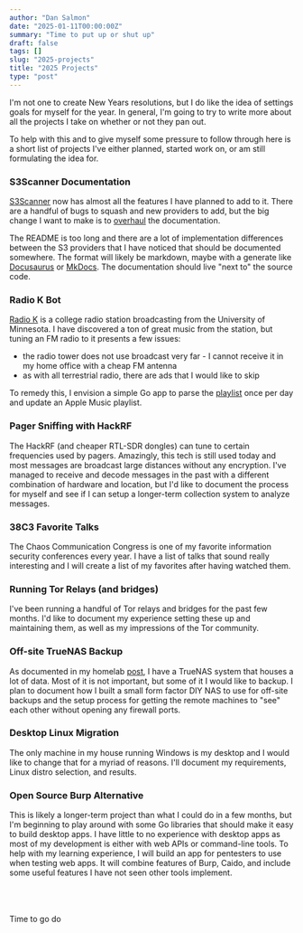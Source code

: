 ```yaml
---
author: "Dan Salmon"
date: "2025-01-11T00:00:00Z"
summary: "Time to put up or shut up"
draft: false
tags: []
slug: "2025-projects"
title: "2025 Projects"
type: "post"
---
```


I'm not one to create New Years resolutions, but I do like the idea of settings goals for myself for the year. In general, I'm going to try to write more about all the projects I take on whether or not they pan out.

To help with this and to give myself some pressure to follow through here is a short list of projects I've either planned, started work on, or am still formulating the idea for.

### S3Scanner Documentation

[S3Scanner](https://github.com/sa7mon/S3Scanner) now has almost all the features I have planned to add to it. There are a handful of bugs to squash and new providers to add, but the big change I want to make is to [overhaul](https://github.com/sa7mon/S3Scanner/issues/264) the documentation. 

The README is too long and there are a lot of implementation differences between the S3 providers that I have noticed that should be documented somewhere. The format will likely be markdown, maybe with a generate like [Docusaurus](https://docusaurus.io/) or [MkDocs](https://www.mkdocs.org/). The documentation should live "next to" the source code.

### Radio K Bot

[Radio K](https://radiok.org/) is a college radio station broadcasting from the University of Minnesota. I have discovered a ton of great music from the station, but tuning an FM radio to it presents a few issues:
- the radio tower does not use broadcast very far - I cannot receive it in my home office with a cheap FM antenna
- as with all terrestrial radio, there are ads that I would like to skip

To remedy this, I envision a simple Go app to parse the [playlist](https://radiok.org/playlist) once per day and update an Apple Music playlist. 

### Pager Sniffing with HackRF

The HackRF (and cheaper RTL-SDR dongles) can tune to certain frequencies used by pagers. Amazingly, this tech is still used today and most messages are broadcast large distances without any encryption. I've managed to receive and decode messages in the past with a different combination of hardware and location, but I'd like to document the process for myself and see if I can setup a longer-term collection system to analyze messages.

### 38C3 Favorite Talks

The Chaos Communication Congress is one of my favorite information security conferences every year. I have a list of talks that sound really interesting and I will create a list of my favorites after having watched them.

### Running Tor Relays (and bridges)

I've been running a handful of Tor relays and bridges for the past few months. I'd like to document my experience setting these up and maintaining them, as well as my impressions of the Tor community. 

### Off-site TrueNAS Backup

As documented in my homelab [post](/state-of-homelab-2023/), I have a TrueNAS system that houses a lot of data. Most of it is not important, but some of it I would like to backup. I plan to document how I built a small form factor DIY NAS to use for off-site backups and the setup process for getting the remote machines to "see" each other without opening any firewall ports.

### Desktop Linux Migration

The only machine in my house running Windows is my desktop and I would like to change that for a myriad of reasons. I'll document my requirements, Linux distro selection, and results.


### Open Source Burp Alternative

This is likely a longer-term project than what I could do in a few months, but I'm beginning to play around with some Go libraries that should make it easy to build desktop apps. I have little to no experience with desktop apps as most of my development is either with web APIs or command-line tools. To help with my learning experience, I will build an app for pentesters to use when testing web apps. It will combine features of Burp, Caido, and include some useful features I have not seen other tools implement.

<br />
<br />
<br />
Time to go do